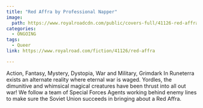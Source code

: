 ```yaml
---
title: "Red Affra by Professional Napper"
image:
  path: https://www.royalroadcdn.com/public/covers-full/41126-red-affra.jpg
categories:
  - ONGOING
tags:
  - Queer
link: https://www.royalroad.com/fiction/41126/red-affra

---
```

Action, Fantasy, Mystery, Dystopia, War and Military, Grimdark
In Runeterra exists an alternate reality where eternal war is waged. Yordles, the dimunitive and whimsical magical creatures have been thrust into all out war! 
We follow a team of Special Forces Agents working behind enemy lines to make sure the Soviet Union succeeds in bringing about a Red Affra.


